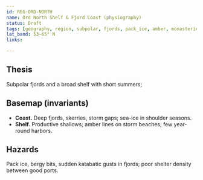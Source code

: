 ```yaml
---
id: REG:ORD-NORTH
name: Ord North Shelf & Fjord Coast (physiography)
status: Draft
tags: [geography, region, subpolar, fjords, pack_ice, amber, monasteries, salvage]
lat_band: 53–65° N
links:

---
```


## Thesis
Subpolar fjords and a broad shelf with short summers; 

## Basemap (invariants)
- **Coast.** Deep fjords, skerries, storm gaps; sea-ice in shoulder seasons.
- **Shelf.** Productive shallows; amber lines on storm beaches; few year-round harbors.

## Hazards
Pack ice, bergy bits, sudden katabatic gusts in fjords; poor shelter density between good ports.

